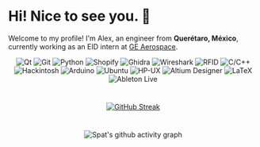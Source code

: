 # Hi! Nice to see you. 🖖

Welcome to my profile! I'm Alex, an engineer from **Querétaro, México**, currently working as an EID intern at [GE Aerospace](https://www.geaerospace.com).

<div align="center">
  
![Qt](https://img.shields.io/badge/-Qt-41CD52?style=flat-square&logo=qt&logoColor=white)
![Git](https://img.shields.io/badge/-Git-F05032?style=flat-square&logo=git&logoColor=white)
![Python](https://img.shields.io/badge/-Python-3776AB?style=flat-square&logo=python&logoColor=white)
![Shopify](https://img.shields.io/badge/-Shopify-7AB55C?style=flat-square&logo=shopify&logoColor=white)
![Ghidra](https://img.shields.io/badge/-Ghidra-ED1C24?style=flat-square&logo=dungeonsanddragons&logoColor=white) 
![Wireshark](https://img.shields.io/badge/-Wireshark-1679A7?style=flat-square&logo=wireshark&logoColor=white)
![RFID](https://img.shields.io/badge/-RFID_HF/UHF-F77E1C?style=flat-square&logo=wikidata&logoColor=white)
![C/C++](https://img.shields.io/badge/-C/C++-00599C?style=flat-square&logo=cplusplus&logoColor=white)
![Hackintosh](https://img.shields.io/badge/-Hackintosh-1A1A1A?style=flat-square&logo=apple&logoColor=white)
![Arduino](https://img.shields.io/badge/-Arduino-00979D?style=flat-square&logo=arduino&logoColor=white)
![Ubuntu](https://img.shields.io/badge/-Ubuntu-E95420?style=flat-square&logo=ubuntu&logoColor=white)
![HP-UX](https://img.shields.io/badge/-HP_UX-0096D6?style=flat-square&logo=hp&logoColor=white)
![Altium Designer](https://img.shields.io/badge/-Altium_Designer-A5915F?style=flat-square&logo=altium-designer&logoColor=white)
![LaTeX](https://img.shields.io/badge/-LaTeX-008080?style=flat-square&logo=latex&logoColor=white)
![Ableton Live](https://img.shields.io/badge/-Ableton_Live-000000?style=flat-square&logo=ableton-live&logoColor=white)

<h1></h1>

[![GitHub Streak](https://streak-stats.demolab.com?user=alex-spataru&hide_border=true&background=00000000&border=00000000&stroke=828282&ring=C94F4F&fire=C94F4F&currStreakNum=C94F4F&sideNums=C94F4F&currStreakLabel=424242&sideLabels=121212&dates=848484)](https://git.io/streak-stats)

<h1></h1>

![Spat's github activity graph](https://github-readme-activity-graph.cyclic.app/graph?username=alex-spataru&bg_color=00000000&color=424242&line=DC8E8E&point=C94F4F&area=true&hide_border=true)

</div>
